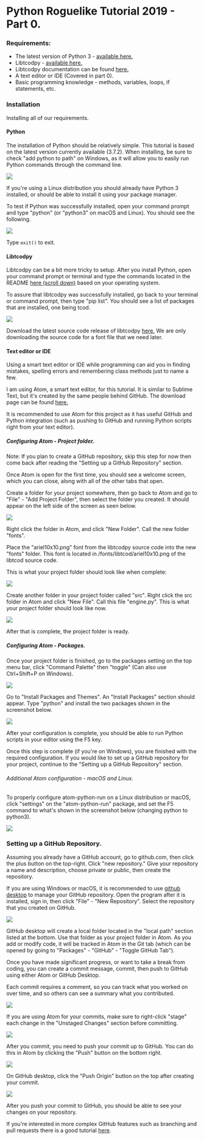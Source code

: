 # Python Roguelike Tutorial 2019 - Part 0.

### Requirements:
* The latest version of Python 3 - [available here.](https://www.python.org/downloads/)
* Libtcodpy -  [available here.](https://github.com/libtcod/python-tcod)
* Libtcodpy documentation can be found [here.](https://python-tcod.readthedocs.io/en/latest/libtcodpy.html)
* A text editor or IDE (Covered in part 0).
* Basic programming knowledge - methods, variables, loops, if statements, etc.

### Installation
Installing all of our requirements.

#### Python
The installation of Python should be relatively simple. This tutorial is based on the latest version currently available (3.7.2). When installing, be sure to check "add python to path" on Windows, as it will allow you to easily run Python commands through the command line.

![](/docs/images/part-0/python-install.PNG)

If you're using a Linux distribution you should already have Python 3 installed, or should be able to install it using your package manager.

To test if Python was successfully installed, open your command prompt and type "python" (or "python3" on macOS and Linux). You should see the following.

![](/docs/images/part-0/python-console.PNG)

Type ```exit()``` to exit.


#### Libtcodpy
Libtcodpy can be a bit more tricky to setup. After you install Python, open your command prompt or terminal and type the commands located in the README [here (scroll down)](https://github.com/libtcod/python-tcod) based on your operating system.

To assure that libtcodpy was successfully installed, go back to your terminal or command prompt, then type "pip list". You should see a list of packages that are installed, one being tcod.

 ![](/docs/images/part-0/pip-packages.PNG)

Download the latest source code release of libtcodpy [here.](https://github.com/libtcod/python-tcod/releases) We are only downloading the source code for a font file that we need later.


#### Text editor or IDE
Using a smart text editor or IDE while programming can aid you in finding mistakes, spelling errors and remembering class methods just to name a few.

I am using Atom, a smart text editor, for this tutorial. It is similar to Sublime Text, but it's created by the same people behind GitHub. The download page can be found [here.](https://atom.io/)

It is recommended to use Atom for this project as it has useful GitHub and Python integration (such as pushing to GitHub and running Python scripts right from your text editor).  

##### Configuring Atom - Project folder.
Note: If you plan to create a GitHub repository, skip this step for now then come back after reading the "Setting up a GitHub Repository" section.

Once Atom is open for the first time, you should see a welcome screen, which you can close, along with all of the other tabs that open.

Create a folder for your project somewhere, then go back to Atom and go to "File" - "Add Project Folder", then select the folder you created. It should appear on the left side of the screen as seen below.

![](/docs/images/part-0/empty-project-folder.PNG)

Right click the folder in Atom, and click "New Folder". Call the new folder "fonts".

Place the "ariel10x10.png" font from the libtcodpy source code into the new "fonts" folder. This font is located in /fonts/libtcod/ariel10x10.png of the libtcod source code.

This is what your project folder should look like when complete:

![](/docs/images/part-0/adding_fonts.PNG)

Create another folder in your project folder called "src". Right click the src folder in Atom and click "New File". Call this file "engine.py". This is what your project folder should look like now.

![](/docs/images/part-0/project_folder_final.PNG)

After that is complete, the project folder is ready.

##### Configuring Atom - Packages.
Once your project folder is finished, go to the packages setting on the top menu bar, click "Command Palette" then "toggle" (Can also use Ctrl+Shift+P on Windows).

![](/docs/images/part-0/command-pallete.PNG)

Go to "Install Packages and Themes". An "Install Packages" section should appear. Type "python" and install the two packages shown in the screenshot below.

![](/docs/images/part-0/packages.PNG)

After your configuration is complete, you should be able to run Python scripts in your editor using the F5 key.

Once this step is complete (if you're on Windows), you are finished with the required configuration. If you would like to set up a GitHub repository for your project, continue to the "Setting up a GitHub Repository" section.

###### Additional Atom configuration - macOS and Linux.
To properly configure atom-python-run on a Linux distribution or macOS,
click "settings" on the "atom-python-run" package, and set the F5 command to what's shown in the screenshot below (changing python to python3).

![](/docs/images/part-0/package-python3.PNG)

### Setting up a GitHub Repository.
Assuming you already have a GitHub account, go to github.com, then click the plus button on the top-right. Click "new repository." Give your repository a name and description, choose private or public, then create the repository.

If you are using Windows or macOS, it is recommended to use [github desktop](https://desktop.github.com/) to manage your GitHub repository. Open the program after it is installed, sign in, then  click "File" - "New Repository". Select the repository that you created on GitHub.

![](/docs/images/part-0/github-desktop.PNG)

GitHub desktop will create a local folder located in the "local path" section listed at the bottom. Use that folder as your project folder in Atom. As you add or modify code, it will be tracked in Atom in the Git tab (which can be opened by going to "Packages" - "GitHub" - "Toggle GitHub Tab").

Once you have made significant progress, or want to take a break from coding, you can create a commit message, commit, then push to GitHub using either Atom or GitHub Desktop.

Each commit requires a comment, so you can track what you worked on over time, and so others can see a summary what you contributed.

![](/docs/images/part-0/desktop-commit.PNG)

If you are using Atom for your commits, make sure to right-click "stage" each change in the "Unstaged Changes" section before committing.

![](/docs/images/part-0/atom-commit.PNG)

After you commit, you need to push your commit up to GitHub. You can do this in Atom by clicking the "Push" button on the bottom right.

![](/docs/images/part-0/atom-push.PNG)

On GitHub desktop, click the "Push Origin" button on the top after creating your commit.

![](/docs/images/part-0/github-push.PNG)

After you push your commit to GitHub, you should be able to see your changes on your repository.

If you're interested in more complex GitHub features such as branching and pull requests there is a good tutorial [here](https://guides.github.com/activities/hello-world/).

